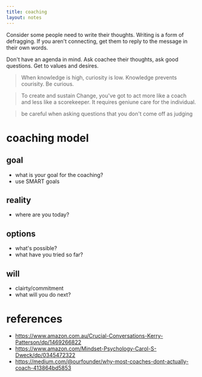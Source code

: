 ```yaml
---
title: coaching
layout: notes
---
```


Consider some people need to write their thoughts. Writing is a form of defragging. If you aren't connecting, get them to reply to the message in their own words.


Don't have an agenda in mind. Ask coachee their thoughts, ask good questions. Get to values and desires.

> When knowledge is high, curiosity is low. Knowledge prevents courisity. Be curious.

> To create and sustain Change, you've got to act more like a coach and less like a scorekeeper. It requires geniune care for the individual. 

> be careful when asking questions that you don't come off as judging


# coaching model

## goal
- what is your goal for the coaching?
- use SMART goals

## reality
- where are you today?

## options
- what's possible?
- what have you tried so far?

## will
- clairty/commitment
- what will you do next?

# references
- https://www.amazon.com.au/Crucial-Conversations-Kerry-Patterson/dp/1469266822
- https://www.amazon.com/Mindset-Psychology-Carol-S-Dweck/dp/0345472322
- https://medium.com/@ourfounder/why-most-coaches-dont-actually-coach-413864bd5853
